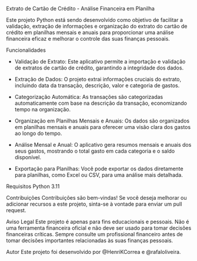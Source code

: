 Extrato de Cartão de Crédito - Análise Financeira em Planilha

Este projeto Python está sendo desenvolvido como objetivo de facilitar a validação, extração de informações e organização do extrato do cartão de crédito em planilhas mensais e anuais para proporcionar uma análise financeira eficaz e melhorar o controle das suas finanças pessoais.

Funcionalidades

* Validação de Extrato: Este aplicativo permite a importação e validação de extratos de cartão de crédito, garantindo a integridade dos dados.

* Extração de Dados: O projeto extrai informações cruciais do extrato, incluindo data da transação, descrição, valor e categoria de gastos.

* Categorização Automática: As transações são categorizadas automaticamente com base na descrição da transação, economizando tempo na organização.

* Organização em Planilhas Mensais e Anuais: Os dados são organizados em planilhas mensais e anuais para oferecer uma visão clara dos gastos ao longo do tempo.

* Análise Mensal e Anual: O aplicativo gera resumos mensais e anuais dos seus gastos, mostrando o total gasto em cada categoria e o saldo disponível.

* Exportação para Planilhas: Você pode exportar os dados diretamente para planilhas, como Excel ou CSV, para uma análise mais detalhada.


Requisitos
Python 3.11


Contribuições
Contribuições são bem-vindas! Se você deseja melhorar ou adicionar recursos a este projeto, sinta-se à vontade para enviar um pull request.

Aviso Legal
Este projeto é apenas para fins educacionais e pessoais. Não é uma ferramenta financeira oficial e não deve ser usado para tomar decisões financeiras críticas. Sempre consulte um profissional financeiro antes de tomar decisões importantes relacionadas às suas finanças pessoais.

Autor
Este projeto foi desenvolvido por @HenriKCorrea e @rafaloliveira.
